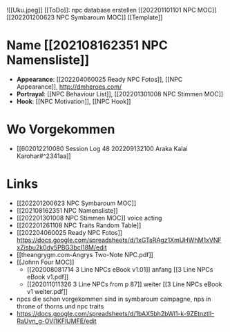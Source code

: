 ![[Uku.jpeg]]
[[ToDo]]: npc database erstellen
[[202201101101 NPC MOC]]
[[202201200623 NPC Symbaroum MOC]]
 [[Template]]

# Name [[202108162351 NPC Namensliste]]
- **Appearance**: [[202204060025 Ready NPC Fotos]], [[NPC Appearance]], http://dmheroes.com/
- **Portrayal**: [[NPC Behaviour List]], [[202201301008 NPC Stimmen MOC]]
- **Hook**: [[NPC Motivation]], [[NPC Hook]]

# Wo Vorgekommen
- [[602012210080 Session Log 48 202209132100 Araka Kalai Karohar#^2341aa]]






# Links
- [[202201200623 NPC Symbaroum MOC]]
- [[202108162351 NPC Namensliste]] 
- [[202201301008 NPC Stimmen MOC]] voice acting
- [[202201261108 NPC Traits Random Table]]
- [[202204060025 Ready NPC Fotos]] https://docs.google.com/spreadsheets/d/1xGTsRAgz1XmUHWhM1xVNFxZisbu2k0dy5PBG3bcI18M/edit
- [[theangrygm.com-Angrys Two-Note NPC.pdf]]
- [[Johnn Four MOC]]
	- [[202008081714 3 Line NPCs eBook v1.01]] anfang [[3 Line NPCs eBook v1.pdf]]
	- [[202011011326 3 Line NPCs from p 87]] weiter  [[3 Line NPCs eBook v1 weiter.pdf]]
- npcs die schon vorgekommen sind in symbaroum campagne, nps in throne of thorns  und npc traits
- https://docs.google.com/spreadsheets/d/1bAX5bh2bWl1-k-9ZEtnztlI-RaUvn_g-OVl1KFlUMFE/edit

